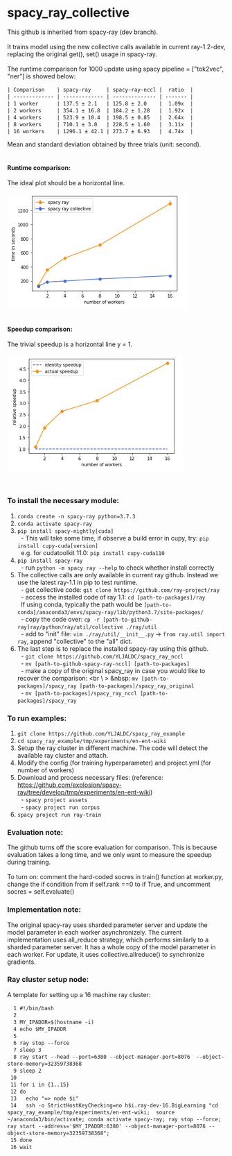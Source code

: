 # spacy_ray_collective
This github is inherited from spacy-ray (dev branch). <br />
<br />
It trains model using the new collective calls available in current ray-1.2-dev, replacing the original get(), set() usage in spacy-ray. <br />
<br />
The runtime comparison for 1000 update using spacy pipeline = ["tok2vec", "ner"] is showed below: <br />

    | Comparison    | spacy-ray     | spacy-ray-nccl |  ratio  |  
    | ------------- | ------------- | -------------- | ------- | 
    | 1 worker      | 137.5 ± 2.1   | 125.8 ± 2.0    |  1.09x  |
    | 2 workers     | 354.1 ± 16.8  | 184.2 ± 1.28   |  1.92x  |  
    | 4 workers     | 523.9 ± 10.4  | 198.5 ± 0.85   |  2.64x  |  
    | 8 workers     | 710.1 ± 3.0   | 228.5 ± 1.60   |  3.11x  | 
    | 16 workers    | 1296.1 ± 42.1 | 273.7 ± 6.93   |  4.74x  | 

Mean and standard deviation obtained by three trials (unit: second).  <br />
<br />
#### Runtime comparison: <br />

The ideal plot should be a horizontal line. <br />
<br />
![runtime](results/time_comparison.png) <br />
<br />

#### Speedup comparison: <br /> 
The trivial speedup is a horizontal line y = 1. <br />
 <br />
![speedup](results/ratio_comparison.png) <br />
    
 <br />
 
 ### To install the necessary module: <br />
 
1. ```conda create -n spacy-ray python=3.7.3``` <br />
2. ```conda activate spacy-ray``` <br />
3. ```pip install spacy-nightly[cuda]``` <br />
 &nbsp;    - This will take some time, if observe a build error in cupy, try: ```pip install cupy-cuda[version]``` <br />
 &nbsp;      e.g. for cudatoolkit 11.0: ```pip install cupy-cuda110``` <br />
4. ```pip install spacy-ray``` <br />
 &nbsp;    - run ```python -m spacy ray --help``` to check whether install correctly <br />
5. The collective calls are only available in current ray github. Instead we use the latest ray-1.1 in pip to test runtime. <br />
 &nbsp;    - get collective code:     ```git clone https://github.com/ray-project/ray``` <br />
 &nbsp;    - access the installed code of ray 1.1:    ```cd [path-to-packages]/ray``` <br />
 &nbsp;     If using conda, typically the path would be ```[path-to-conda]/anaconda3/envs/spacy-ray/lib/python3.7/site-packages/``` <br />
 &nbsp;    - copy the code over: ```cp -r [path-to-github-ray]ray/python/ray/util/collective ./ray/util``` <br />
 &nbsp;    - add to "init" file: ```vim ./ray/util/__init__.py``` -> ```from ray.util import ray```, append "collective" to the "all" dict. <br />
6. The last step is to replace the installed spacy-ray using this github. <br />
 &nbsp;   - ```git clone https://github.com/YLJALDC/spacy_ray_nccl``` <br />
 &nbsp;   - ```mv [path-to-github-spacy-ray-nccl] [path-to-packages]``` <br />
 &nbsp;   - make a copy of the original spacy_ray in case you would like to recover the comparison:  <br \ >
 &nbsp:     ```mv [path-to-packages]/spacy_ray [path-to-packages]/spacy_ray_original``` <br />
 &nbsp;   - ```mv [path-to-packages]/spacy_ray_nccl [path-to-packages]/spacy_ray``` <br />

### To run examples: <br />

1. ```git clone https://github.com/YLJALDC/spacy_ray_example``` <br />
2. ```cd spacy_ray_example/tmp/experiments/en-ent-wiki``` <br />
3. Setup the ray cluster in different machine. The code will detect the available ray cluster and attach. <br />
4. Modify the config (for training hyperparameter) and project.yml (for number of workers) <br />
5. Download and process necessary files: (reference: https://github.com/explosion/spacy-ray/tree/develop/tmp/experiments/en-ent-wiki) <br />
 &nbsp;    - ```spacy project assets``` <br />
 &nbsp;    - ```spacy project run corpus``` <br />
6. ```spacy project run ray-train``` <br />

### Evaluation note: <br />

The github turns off the score evaluation for comparison. This is because evaluation takes a long time, and we only want to measure the speedup during training. <br />
<br />
To turn on: comment the hard-coded socres in train() function at worker.py, change the if condition from if self.rank ==0 to if True, and uncomment socres = self.evaluate() <br />

### Implementation note: <br />

The original spacy-ray uses sharded parameter server and update the model parameter in each worker asynchronizely. The current implementation uses all_reduce strategy, which performs similarly to a sharded parameter server. It has a whole copy of the model parameter in each worker. For update, it uses collective.allreduce() to synchronize gradients. <br />

### Ray cluster setup node:  <br />

A template for setting up a 16 machine ray cluster: <br />
```
  1 #!/bin/bash 
  2 
  3 MY_IPADDR=$(hostname -i) 
  4 echo $MY_IPADDR 
  5 
  6 ray stop --force 
  7 sleep 3 
  8 ray start --head --port=6380 --object-manager-port=8076  --object-store-memory=32359738368 
  9 sleep 2 
 10 
 11 for i in {1..15} 
 12 do 
 13   echo "=> node $i" 
 14   ssh -o StrictHostKeyChecking=no h$i.ray-dev-16.BigLearning "cd spacy_ray_example/tmp/experiments/en-ent-wiki;  source ~/anaconda3/bin/activate; conda activate spacy-ray; ray stop --force; ray start --address='$MY_IPADDR:6380' --object-manager-port=8076 --object-store-memory=32359738368"; 
 15 done 
 16 wait 
```
    
